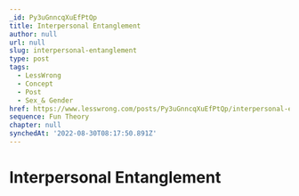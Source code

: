 ```yaml
---
_id: Py3uGnncqXuEfPtQp
title: Interpersonal Entanglement
author: null
url: null
slug: interpersonal-entanglement
type: post
tags:
  - LessWrong
  - Concept
  - Post
  - Sex_& Gender
href: https://www.lesswrong.com/posts/Py3uGnncqXuEfPtQp/interpersonal-entanglement
sequence: Fun Theory
chapter: null
synchedAt: '2022-08-30T08:17:50.891Z'
---
```

# Interpersonal Entanglement

